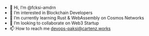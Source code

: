- 👋 Hi, I’m @fcksi-amdrn
- 👀 I’m interested in Blockchain Developers
- 🌱 I’m currently learning Rust & WebAssembly on Cosmos Networks
- 💞️ I’m looking to collaborate on Web3 Startup
- 📫 How to reach me devops-paksi@cartenz.works

<!---
fcksi-amdrn/fcksi-amdrn is a ✨ special ✨ repository because its `README.md` (this file) appears on your GitHub profile.
You can click the Preview link to take a look at your changes.
--->
